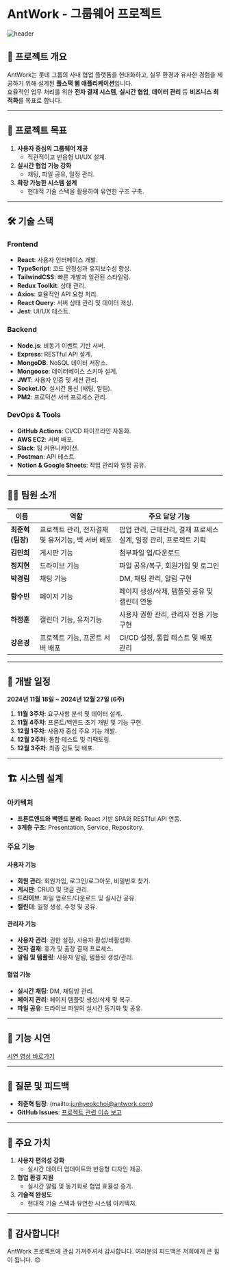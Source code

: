 # AntWork - 그룹웨어 프로젝트

![header](https://capsule-render.vercel.app/api?type=wave&color=gradient&height=250&section=header&text=🖇️AntWork%20Project🖇️&fontSize=70&fontAlign=50)

## 📖 프로젝트 개요
AntWork는 롯데 그룹의 사내 협업 플랫폼을 현대화하고, 실무 환경과 유사한 경험을 제공하기 위해 설계된 **풀스택 웹 애플리케이션**입니다.  
효율적인 업무 처리를 위한 **전자 결재 시스템**, **실시간 협업**, **데이터 관리** 등 **비즈니스 최적화**를 목표로 합니다.

---

## 🎯 프로젝트 목표
1. **사용자 중심의 그룹웨어 제공**  
   - 직관적이고 반응형 UI/UX 설계.
2. **실시간 협업 기능 강화**  
   - 채팅, 파일 공유, 일정 관리.
3. **확장 가능한 시스템 설계**  
   - 현대적 기술 스택을 활용하여 유연한 구조 구축.

---

## 🛠️ 기술 스택

### **Frontend**
- **React**: 사용자 인터페이스 개발.
- **TypeScript**: 코드 안정성과 유지보수성 향상.
- **TailwindCSS**: 빠른 개발과 일관된 스타일링.
- **Redux Toolkit**: 상태 관리.
- **Axios**: 효율적인 API 요청 처리.
- **React Query**: 서버 상태 관리 및 데이터 캐싱.
- **Jest**: UI/UX 테스트.

### **Backend**
- **Node.js**: 비동기 이벤트 기반 서버.
- **Express**: RESTful API 설계.
- **MongoDB**: NoSQL 데이터 저장소.
- **Mongoose**: 데이터베이스 스키마 설계.
- **JWT**: 사용자 인증 및 세션 관리.
- **Socket.IO**: 실시간 통신 (채팅, 알림).
- **PM2**: 프로덕션 서버 프로세스 관리.

### **DevOps & Tools**
- **GitHub Actions**: CI/CD 파이프라인 자동화.
- **AWS EC2**: 서버 배포.
- **Slack**: 팀 커뮤니케이션.
- **Postman**: API 테스트.
- **Notion & Google Sheets**: 작업 관리와 일정 공유.

---

## 🧑‍💻 팀원 소개
| 이름          | 역할                           | 주요 담당 기능                                 |
|---------------|--------------------------------|-----------------------------------------------|
| **최준혁(팀장)** | 프로젝트 관리, 전자결재 및 유저기능, 백 서버 배포 | 팝업 관리, 근태관리, 결재 프로세스 설계, 일정 관리, 프로젝트 기획      |
| **김민희**     | 게시판 기능                    | 첨부파일 업/다운로드               |
| **정지현**     | 드라이브 기능                  | 파일 공유/복구, 회원가입 및 로그인            |
| **박경림**     | 채팅 기능                      | DM, 채팅 관리, 알림 구현                     |
| **황수빈**     | 페이지 기능                    | 페이지 생성/삭제, 템플릿 공유 및 캘린더 연동   |
| **하정훈**     | 캘린더 기능, 유저기능           | 사용자 권한 관리, 관리자 전용 기능 구현       |
| **강은경**     | 프로젝트 기능, 프론트 서버 배포 | CI/CD 설정, 통합 테스트 및 배포 관리          |

---

## 📅 개발 일정
**2024년 11월 18일 ~ 2024년 12월 27일 (6주)**

1. **11월 3주차**: 요구사항 분석 및 데이터 설계.
2. **11월 4주차**: 프론트/백엔드 초기 개발 및 기능 구현.
3. **12월 1주차**: 사용자 중심 주요 기능 개발.
4. **12월 2주차**: 통합 테스트 및 리팩토링.
5. **12월 3주차**: 최종 검토 및 배포.

---

## 🏗️ 시스템 설계

### **아키텍처**
- **프론트엔드와 백엔드 분리**: React 기반 SPA와 RESTful API 연동.
- **3계층 구조**: Presentation, Service, Repository.

### **주요 기능**
#### 사용자 기능
- **회원 관리**: 회원가입, 로그인/로그아웃, 비밀번호 찾기.
- **게시판**: CRUD 및 댓글 관리.
- **드라이브**: 파일 업로드/다운로드 및 실시간 공유.
- **캘린더**: 일정 생성, 수정 및 공유.

#### 관리자 기능
- **사용자 관리**: 권한 설정, 사용자 활성/비활성화.
- **전자 결재**: 휴가 및 출장 결재 프로세스.
- **알림 및 템플릿**: 사용자 알림, 템플릿 생성/관리.

#### 협업 기능
- **실시간 채팅**: DM, 채팅방 관리.
- **페이지 관리**: 페이지 템플릿 생성/삭제 및 복구.
- **파일 공유**: 드라이브 파일의 실시간 동기화 및 공유.

---

## 🎥 기능 시연
[시연 영상 바로가기](https://youtu.be/3lCmbhZeRjE)

---

## 🤝 질문 및 피드백
- **최준혁 팀장**: (mailto:junhyeokchoi@antwork.com)
- **GitHub Issues**: [프로젝트 관련 이슈 보고](https://github.com/junhyeokkk/Antwork/issues)

---

## 💎 주요 가치
1. **사용자 편의성 강화**  
   - 실시간 데이터 업데이트와 반응형 디자인 제공.
2. **협업 환경 지원**  
   - 실시간 알림 및 동기화로 협업 효율성 증가.
3. **기술적 완성도**  
   - 현대적 기술 스택과 유연한 시스템 아키텍처.

---

## 🌟 감사합니다!
AntWork 프로젝트에 관심 가져주셔서 감사합니다. 여러분의 피드백은 저희에게 큰 힘이 됩니다. 😊

